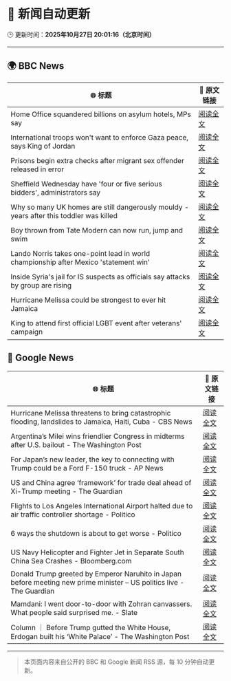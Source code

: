 # 🧠 新闻自动更新

🕒 更新时间：**2025年10月27日 20:01:16（北京时间）**

---

## 🌍 BBC News

| 🌐 标题 | 🔗 原文链接 |
|--------|-------------|
| Home Office squandered billions on asylum hotels, MPs say | [阅读全文](https://www.bbc.com/news/articles/cr43ww32xx0o?at_medium=RSS&at_campaign=rss) |
| International troops won't want to enforce Gaza peace, says King of Jordan | [阅读全文](https://www.bbc.com/news/articles/cge5ngz11xpo?at_medium=RSS&at_campaign=rss) |
| Prisons begin extra checks after migrant sex offender released in error | [阅读全文](https://www.bbc.com/news/articles/c70jrrgjp9xo?at_medium=RSS&at_campaign=rss) |
| Sheffield Wednesday have 'four or five serious bidders', administrators say | [阅读全文](https://www.bbc.com/sport/football/articles/cvgm6843m60o?at_medium=RSS&at_campaign=rss) |
| Why so many UK homes are still dangerously mouldy - years after this toddler was killed | [阅读全文](https://www.bbc.com/news/articles/cpwvzxzzxrxo?at_medium=RSS&at_campaign=rss) |
| Boy thrown from Tate Modern can now run, jump and swim | [阅读全文](https://www.bbc.com/news/articles/cdx4598el5eo?at_medium=RSS&at_campaign=rss) |
| Lando Norris takes one-point lead in world championship after Mexico 'statement win' | [阅读全文](https://www.bbc.com/sport/formula1/articles/clyg2wxppy8o?at_medium=RSS&at_campaign=rss) |
| Inside Syria's jail for IS suspects as officials say attacks by group are rising | [阅读全文](https://www.bbc.com/news/articles/cze6y5x8np8o?at_medium=RSS&at_campaign=rss) |
| Hurricane Melissa could be strongest to ever hit Jamaica | [阅读全文](https://www.bbc.com/news/articles/c2dr0z57nygo?at_medium=RSS&at_campaign=rss) |
| King to attend first official LGBT event after veterans' campaign | [阅读全文](https://www.bbc.com/news/articles/cr7m8kzgy77o?at_medium=RSS&at_campaign=rss) |

## 📰 Google News

| 🌐 标题 | 🔗 原文链接 |
|--------|-------------|
| Hurricane Melissa threatens to bring catastrophic flooding, landslides to Jamaica, Haiti, Cuba - CBS News | [阅读全文](https://news.google.com/rss/articles/CBMinAFBVV95cUxPTFF1bVR1djUzREo4N1dybDFXblYxUDF6SEh5d0VZQzFtZnYwQ29LWWV6NElwR2diOF9xa2RrRVVCeHFUc2JLRzVnV0dfczJ3V2NsaWtIdzBQcllBMGJVTVdYV0xqM1NXeWlxaXVVaVFnSGpfUDNpOHJqRko3ODEtUldJQ3ZEVDNZdXFKUTFRRzdPY3lISzFUNGpsTHPSAaIBQVVfeXFMTmFMbUcyX1FkQWEtR0xtQ2dEUHhUODR4dkRlaDFQbjJzQ1lDb1lsaTktMEFDYUd5S3U0NEJPMUhzS0Z3NkdBTWZvMTlneFNoTFAxTUNtNVZ2QzliaW5JeUVoSno5VzFVTVRGM2RzaEFKNkVQaHdPdHE5SVNOaVY1S2lKc3ZEYl9tYkt0RzR0TmJ4MlhqZ3E2ZkhVYmRwVzVMeFdR?oc=5) |
| Argentina’s Milei wins friendlier Congress in midterms after U.S. bailout - The Washington Post | [阅读全文](https://news.google.com/rss/articles/CBMimwFBVV95cUxOQnB3Nnh3S2lmcEo1QmhTZHFnOWc1Q2ZON01DM2p3ZEg3ak9rbWRyRWN2Sjhoc25iQUxjY2REZWFXTFRyU0xuNHlRVGdTa2lDN3lLS2xOenpRcExyeWx5UnJ6Uk94VkVtUHJ5Uzd2WjNDeFlQaVdtYTUzV0tpVzlOY0ZjcjhMak01NkRBNGtDenNhLU40Yk1lMWF4RQ?oc=5) |
| For Japan’s new leader, the key to connecting with Trump could be a Ford F-150 truck - AP News | [阅读全文](https://news.google.com/rss/articles/CBMinwFBVV95cUxQZnE0UXQ5alRBUFNvMFpEWHJ5ZHpmN3VxZlgwd2U5eVpBTWRqYlRPUFBWSFY1ck1JczlsM3ZYUjVNSlBnSi1pbVhqdUJ2clpXb1pjYTFPZDRoTWpkYXZWT2JzWlM1V0VHc2ZsSFZmeXVTTFJNeF9zd0ktZ0JhR09UZGJBQTdCTEZmVTNZQjQybDdjazZxOEJJUEFMaEZpWkk?oc=5) |
| US and China agree ‘framework’ for trade deal ahead of Xi-Trump meeting - The Guardian | [阅读全文](https://news.google.com/rss/articles/CBMimgFBVV95cUxNajZPV3dPdVRPMWMzWkdVWlUwUkZTZTBHX21LeS11SGx6WjYxU3RYQlRPeF81YTZCemhWQzJrNjdnSjN0OGplYkdkLXhldmo2Nkw4U0RjdjU3VU5LdmtMZ19qUlJBVVp3VURhcXNJMjlBMzkteEtBYUZHa21YZ2RZcm1RU2tETGxZbDJjV3dBaEJwUWlTVmxtTU9R?oc=5) |
| Flights to Los Angeles International Airport halted due to air traffic controller shortage - Politico | [阅读全文](https://news.google.com/rss/articles/CBMi1wFBVV95cUxQY05JRFFsUDA2b2llVHN6NEdiOE1yNUo3WVJaRUNRUGZtOW1idjRodnBZSXZReGlBWlVIbXhTcUFMdU9IdEVHVmtaUTFKRF9YZTRLUmhkM0NrMzFCeHNIcXhXLTNaQmNDVWVoNGtrUWJ0djRieFc3TWlaakFKeV9DamdKNEpnQU9ZSVZxMy1iRVJXMlNzVkRfWGx6d3d3d3RjQWVWOWtjNVUwRDFEMXFGekdCTkU4UnQ5cmVzSEVOeFBLRENBc180T05hTU85R0x0dU9WSDZ2RQ?oc=5) |
| 6 ways the shutdown is about to get worse - Politico | [阅读全文](https://news.google.com/rss/articles/CBMijwFBVV95cUxPSV9BMldBRnZ4U2QzTzFQZklNSVFneS1pNVctOGpvV0pOWUtHVE91cDRGZ1VpRnk1cVg1ODlaenlYVDJjSGZFaUx6T1o1Ymt0aUtoNk4xTTVvaFpfZDF5RlZEMVFBdmMwRWMwc1A2LV90QnFvcGVDZ0c3Q1hVdXlVeHYzMHdYMTBmU2RiZzAwdw?oc=5) |
| US Navy Helicopter and Fighter Jet in Separate South China Sea Crashes - Bloomberg.com | [阅读全文](https://news.google.com/rss/articles/CBMivgFBVV95cUxOcHJpSzhlekVfVWtBSDYzVjBxTFZqdkJsTmRzaVhHanhLRmJXR2ZwcHhXbTZCNUFSNlQ4d0VKT2tCaTNseDFtdy14Tms5RFAwZTNsekViQXhENmZPdlBoUEtFSE95SGR6Mkt0bDIwTzV4aENyQ0J2Smtib0JTYnI4Y2NKV2k3bTVjb1JNSl9HbTdyYTBxeFpBU0NicS04OTZ2NXBmRnc4SVAxMmRQM0Y3akZvUnIxZjcxcVdqb3BB?oc=5) |
| Donald Trump greeted by Emperor Naruhito in Japan before meeting new prime minister – US politics live - The Guardian | [阅读全文](https://news.google.com/rss/articles/CBMizwFBVV95cUxPalpSV1J4SUFXb00wVHFuekJyaHloRmxIenVDdzBXb3d4QlEtY2FIRko5Wi1vZzFWSWNjY25qUW9aSmFjeHd2alFSMUc3VGpCOHphUDY5Y0Q3ZHBDTUJ3QjNvWFc2VU1sZTNsVlJkakhOWS0teHU4SEg1bzI5dWJ2SUo0VUlTeU1yQ0RybjBvY3FUWXh0TkRzMDBOVXNlSC1oT1B5WlY2aFFfVFk3VGc3MVBKV2lwb0RlQXYyWGxOX2poWm5kaE0tWjZCQ05VUmc?oc=5) |
| Mamdani: I went door-to-door with Zohran canvassers. What people said surprised me. - Slate | [阅读全文](https://news.google.com/rss/articles/CBMingFBVV95cUxNWkppLTF0a29GYjBHVmY0eGdRMktrVUt5VGtlbW1UREFrdlU4clpFOFI1dWk2VENYeGpSX1R6VjFfMzZ0VWVLa1ZGNFBhNU1WRkV4ZzFGVUNFTnQxVGpldlYtUnJXSmlscFlieFpkeUp4NktfbWpGNy1weWdGMEVORjRsZC1NLUxyUmpHWkloaWh2ODkyYU80Z2d3NXpCdw?oc=5) |
| Column ｜ Before Trump gutted the White House, Erdogan built his ‘White Palace’ - The Washington Post | [阅读全文](https://news.google.com/rss/articles/CBMioAFBVV95cUxOamwxaTQ0ajJaMDJrdFhwVUFWTDQtT3JWWE9RQWh0SzgxZWFraUdBWVFueFhNYkpGV0dNa0p6dVpVZmpYSFBKaXpGQWxCQUctYV8wTmpXTXE2bUV6NGlzZ3JxUmRWZzlvc0lGLU9KTHZONmdOQlVqNWpzSEcwdE5scWFkaVZkenE2V09HSmN3MldyN0Y1S3lILXB4dDlsemZO?oc=5) |

---
> 本页面内容来自公开的 BBC 和 Google 新闻 RSS 源，每 10 分钟自动更新。